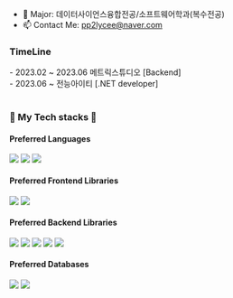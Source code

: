 
- 🌱 Major: 데이터사이언스융합전공/소프트웨어학과(복수전공) 
- 📫 Contact Me: pp2lycee@naver.com

  

<h3>TimeLine</h3>
- 2023.02 ~ 2023.06 메트릭스튜디오 [Backend] <br/>
- 2023.06 ~ 전능아이티 [.NET developer]

<br/>


  
<br/>
 <div>
 <div><h3>🔧 My Tech stacks 🔧</h3></div>
 <h4>Preferred Languages</h4>
   <img src="https://img.shields.io/badge/Csharp-8A0886?style=for-the-badge&logo=Csharp&logoColor=white"/>
  <img src="https://img.shields.io/badge/TypeScript-3178C6.svg?style=for-the-badge&logo=TypeScript&logoColor=white"/>
  <img src="https://img.shields.io/badge/Python-306998.svg?style=for-the-badge&logo=Python&logoColor=white"/>
  <br/>
 <h4>Preferred Frontend Libraries</h4>
  <img src="https://img.shields.io/badge/React-61DAFB.svg?style=for-the-badge&logo=React&logoColor=white"/>
  <img src="https://img.shields.io/badge/Next.js-000000.svg?style=for-the-badge&logo=Next.js&logoColor=white"/>
  <br/>
 <h4>Preferred Backend Libraries</h4>
   <img src="https://img.shields.io/badge/.NET-8A0886.svg?style=for-the-badge&logo=.NET&logoColor=white"/>
  <img src="https://img.shields.io/badge/Node.js-339933.svg?style=for-the-badge&logo=Node.js&logoColor=white"/>
  <img src="https://img.shields.io/badge/Express-000000.svg?style=for-the-badge&logo=Express&logoColor=white"/>
  <img src="https://img.shields.io/badge/NestJs-000000.svg?style=for-the-badge&logo=NestJs&logoColor=red"/>
  <img src="https://img.shields.io/badge/Django-092E20.svg?style=for-the-badge&logo=Django&logoColor=white"/>
  <br/>
  <h4>Preferred Databases</h4>
  <img src="https://img.shields.io/badge/MsSQL-8CF064.svg?logo=microsoft-sql-server&style=for-the-badge"/>
  <img src="https://img.shields.io/badge/MongoDB-150458.svg?style=for-the-badge&logo=MongoDB&logoColor=white"/>

  <br/>﻿
</div>


